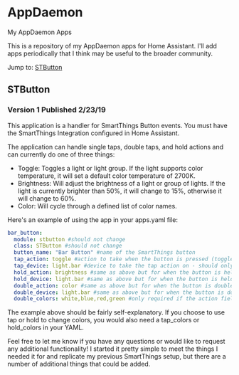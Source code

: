 # AppDaemon
My AppDaemon Apps

This is a repository of my AppDaemon apps for Home Assistant. I'll add apps periodically that I think may be useful to the broader community.

Jump to: [STButton](#stbutton)

## <a name="stbutton"></a>STButton
### Version 1 Published 2/23/19
This application is a handler for SmartThings Button events. You must have the SmartThings Integration configured in Home Assistant.

The application can handle single taps, double taps, and hold actions and can currently do one of three things:

* Toggle: Toggles a light or light group. If the light supports color temperature, it will set a default color temperature of 2700K.
* Brightness: Will adjust the brightness of a light or group of lights.
If the light is currently brighter than 50%, it will change to 15%, otherwise it will change to 60%.
* Color: Will cycle through a defined list of color names.

Here's an example of using the app in your apps.yaml file:

```yaml
bar_button:
  module: stbutton #should not change
  class: STButton #should not change
  button_name: "Bar Button" #name of the SmartThings button
  tap_action: toggle #action to take when the button is pressed (toggle, brightness, or color)
  tap_device: light.bar #device to take the tap action on - should only be one light device listed but can be a group of lights
  hold_action: brightness #same as above but for when the button is held
  hold_device: light.bar #same as above but for when the button is held
  double_action: color #same as above but for when the button is double tapped
  double_device: light.bar #same as above but for when the button is double tapped
  double_colors: white,blue,red,green #only required if the action field is "color" - list of colors to cycle through
  ```
  
  The example above should be fairly self-explanatory. If you choose to use tap or hold to change colors, you would also need a
  tap_colors or hold_colors in your YAML.
  
  Feel free to let me know if you have any questions or would like to request any additional functionality! I started it pretty simple
  to meet the things I needed it for and replicate my previous SmartThings setup, but there are a number of additional things that could be added.
